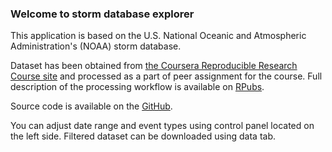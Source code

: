 ### Welcome to storm database explorer

This application is based on the U.S. National Oceanic and Atmospheric Administration's (NOAA) storm database.

Dataset has been obtained from [the Coursera Reproducible Research Course site](https://d396qusza40orc.cloudfront.net/repdata%2Fdata%2FStormData.csv.bz2) and processed as a part of peer assignment for the course. Full description of the processing workflow is available on [RPubs](http://rpubs.com/zero323/18294).

Source code is available on the [GitHub](https://github.com/montahdaya/Data-Product-Project-).

You can adjust date range and event types using control panel located on the left side. Filtered dataset can be downloaded using data tab.
